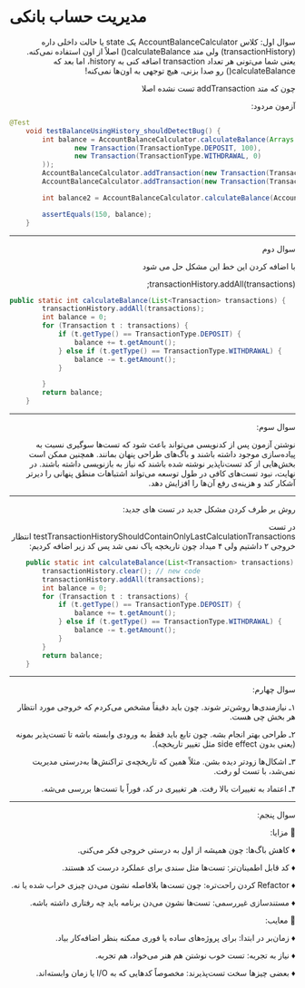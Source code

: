 # مدیریت حساب بانکی

<div dir="rtl">
سوال اول:
کلاس AccountBalanceCalculator یک state یا حالت داخلی داره (transactionHistory) ولی متد calculateBalance() اصلاً از اون استفاده نمی‌کنه. یعنی شما می‌تونی هر تعداد transaction اضافه کنی به history، اما بعد که calculateBalance() رو صدا بزنی، هیچ توجهی به اون‌ها نمی‌کنه!

چون که متد addTransaction تست نشده اصلا


آزمون مردود:
</div>


```java
@Test
    void testBalanceUsingHistory_shouldDetectBug() {
        int balance = AccountBalanceCalculator.calculateBalance(Arrays.asList(
                new Transaction(TransactionType.DEPOSIT, 100),
                new Transaction(TransactionType.WITHDRAWAL, 0)
        ));
        AccountBalanceCalculator.addTransaction(new Transaction(TransactionType.DEPOSIT, 100));
        AccountBalanceCalculator.addTransaction(new Transaction(TransactionType.WITHDRAWAL, 50));

        int balance2 = AccountBalanceCalculator.calculateBalance(AccountBalanceCalculator.getTransactionHistory());

        assertEquals(150, balance);
    }
```


<div dir="rtl">

---------------------

سوال دوم

با اضافه کردن این خط این مشکل حل می شود

transactionHistory.addAll(transactions);
</div>

```java
public static int calculateBalance(List<Transaction> transactions) {
        transactionHistory.addAll(transactions);
        int balance = 0;
        for (Transaction t : transactions) {
            if (t.getType() == TransactionType.DEPOSIT) {
                balance += t.getAmount();
            } else if (t.getType() == TransactionType.WITHDRAWAL) {
                balance -= t.getAmount();
            }

        }
        return balance;
    }
```

----------------------

<div dir="rtl">
سوال سوم:

نوشتن آزمون پس از کدنویسی می‌تواند باعث شود که تست‌ها سوگیری نسبت به پیاده‌سازی موجود داشته باشند و باگ‌های طراحی پنهان بمانند. همچنین ممکن است بخش‌هایی از کد تست‌ناپذیر نوشته شده باشند که نیاز به بازنویسی داشته باشند. در نهایت، نبود تست‌های کافی در طول توسعه می‌تواند اشتباهات منطق پنهانی را دیرتر آشکار کند و هزینه‌ی رفع آن‌ها را افزایش دهد.



</div>

----------------------
<div dir="rtl">
روش بر طرف کردن مشکل جدید در تست های جدید:

در تست testTransactionHistoryShouldContainOnlyLastCalculationTransactions انتظار خروجی ۲ داشتیم ولی ۴ میداد چون تاریخچه پاک نمی شد پس کد زیر اضافه کردیم:

</div>

```java 
    public static int calculateBalance(List<Transaction> transactions) {
        transactionHistory.clear(); // new code
        transactionHistory.addAll(transactions);
        int balance = 0;
        for (Transaction t : transactions) {
            if (t.getType() == TransactionType.DEPOSIT) {
                balance += t.getAmount();
            } else if (t.getType() == TransactionType.WITHDRAWAL) {
                balance -= t.getAmount();
            }
        }
        return balance;
    }
```



----------------------

<div dir="rtl">
سوال چهارم:

۱ـ   نیازمندی‌ها روشن‌تر شوند. چون باید دقیقاً مشخص می‌کردم که خروجی مورد انتظار هر بخش چی هست.

۲ـ طراحی بهتر انجام بشه. چون تابع باید فقط به ورودی وابسته باشه تا تست‌پذیر بمونه (یعنی بدون side effect مثل تغییر تاریخچه).

۳ـ اشکال‌ها زودتر دیده بشن. مثلاً همین که تاریخچه‌ی تراکنش‌ها به‌درستی مدیریت نمی‌شد، با تست لو رفت.

۴ـ اعتماد به تغییرات بالا رفت. هر تغییری در کد، فوراً با تست‌ها بررسی می‌شه.


</div>

----------------------
<div dir="rtl">
سوال پنجم:

🔷 مزایا:

♦️ کاهش باگ‌ها: چون همیشه از اول به درستی خروجی فکر می‌کنی.

♦️ کد قابل اطمینان‌تر: تست‌ها مثل سندی برای عملکرد درست کد هستند.

♦️ Refactor کردن راحت‌تره: چون تست‌ها بلافاصله نشون می‌دن چیزی خراب شده یا نه.

♦️ مستندسازی غیررسمی: تست‌ها نشون می‌دن برنامه باید چه رفتاری داشته باشه.

🔶 معایب:

♦️ زمان‌بر در ابتدا: برای پروژه‌های ساده یا فوری ممکنه بنظر اضافه‌کار بیاد.

♦️ نیاز به تجربه: تست خوب نوشتن هم هنر می‌خواد، هم تجربه.

♦️ بعضی چیزها سخت تست‌پذیرند: مخصوصاً کدهایی که به I/O یا زمان وابسته‌اند.

</div>